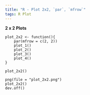 ```yaml
---
title: "R - Plot 2x2, `par`, `mfrow`"
tags: R Plot
---
```


**2 x 2 Plots**

```{r}
plot_2x2 <- function(){
    par(mfrow = c(2, 2))
    plot_1()
    plot_2()
    plot_3()
    plot_4()
}

plot_2x2()

png(file = "plot_2x2.png")
plot_2x2()
dev.off()
```
